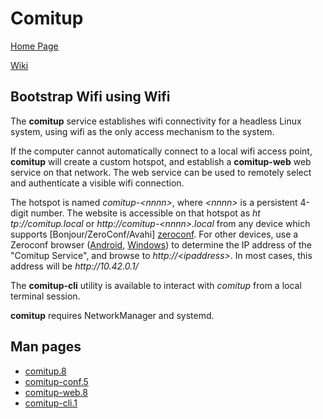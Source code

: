 



Comitup
======

[Home Page](https://davesteele.github.io/comitup/)

[Wiki](https://github.com/davesteele/comitup/wiki)

Bootstrap Wifi using Wifi
-------------------------

The __comitup__ service establishes wifi connectivity for a headless Linux
system, using wifi as the only access mechanism to the system.

If the computer cannot automatically connect to a local wifi access point,
__comitup__ will create a custom hotspot, and establish a __comitup-web__
web service on that network. The web service can be used to remotely select
and authenticate a visible wifi connection. 

The hotspot is named _comitup-&lt;nnnn&gt;_, where _&lt;nnnn&gt;_ is a
persistent 4-digit number. The website is accessible on that hotspot as
_ht&#8203;tp://comitup.local_ or _ht&#8203;tp://comitup-&lt;nnnn&gt;.local_
from any device which supports [Bonjour/ZeroConf/Avahi] [zeroconf]. For
other devices, use a Zeroconf browser ([Android][], [Windows][]) to
determine the IP address of the "Comitup Service", and browse to
_http&#58;//&lt;ipaddress&gt;_. In most cases, this address will be _http&#58;//10.42.0.1/_

[zeroconf]: https://en.wikipedia.org/wiki/Zero-configuration_networking
[Android]: https://play.google.com/store/apps/details?id=com.melloware.zeroconf&hl=en
[Windows]: http://hobbyistsoftware.com/bonjourbrowser

The __comitup-cli__ utility is available to interact with _comitup_ from a
local terminal session.

__comitup__ requires NetworkManager and systemd.

Man pages
---------

* [comitup.8](https://davesteele.github.io/comitup/man/comitup.8.html)
* [comitup-conf.5](https://davesteele.github.io/comitup/man/comitup-conf.5.html)
* [comitup-web.8](https://davesteele.github.io/comitup/man/comitup-web.8.html)
* [comitup-cli.1](https://davesteele.github.io/comitup/man/comitup-cli.1.html)
